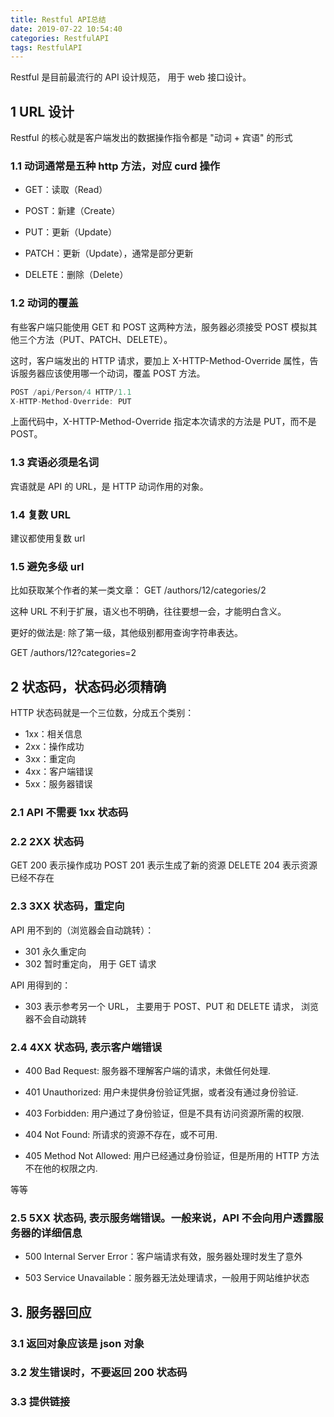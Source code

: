```yaml
---
title: Restful API总结
date: 2019-07-22 10:54:40
categories: RestfulAPI
tags: RestfulAPI
---
```


Restful 是目前最流行的 API 设计规范， 用于 web 接口设计。

## 1 URL 设计

Restful 的核心就是客户端发出的数据操作指令都是 "动词 + 宾语" 的形式

### 1.1 动词通常是五种 http 方法，对应 curd 操作

- GET：读取（Read）

- POST：新建（Create）

- PUT：更新（Update）

- PATCH：更新（Update），通常是部分更新

- DELETE：删除（Delete）

### 1.2 动词的覆盖

有些客户端只能使用 GET 和 POST 这两种方法，服务器必须接受 POST 模拟其他三个方法（PUT、PATCH、DELETE）。

这时，客户端发出的 HTTP 请求，要加上 X-HTTP-Method-Override 属性，告诉服务器应该使用哪一个动词，覆盖 POST 方法。

```js
POST /api/Person/4 HTTP/1.1
X-HTTP-Method-Override: PUT
```

上面代码中，X-HTTP-Method-Override 指定本次请求的方法是 PUT，而不是 POST。

### 1.3 宾语必须是名词

宾语就是 API 的 URL，是 HTTP 动词作用的对象。

### 1.4 复数 URL

建议都使用复数 url

### 1.5 避免多级 url

比如获取某个作者的某一类文章： GET /authors/12/categories/2

这种 URL 不利于扩展，语义也不明确，往往要想一会，才能明白含义。

更好的做法是: 除了第一级，其他级别都用查询字符串表达。

GET /authors/12?categories=2

## 2 状态码，状态码必须精确

HTTP 状态码就是一个三位数，分成五个类别：

- 1xx：相关信息
- 2xx：操作成功
- 3xx：重定向
- 4xx：客户端错误
- 5xx：服务器错误

### 2.1 API 不需要 1xx 状态码

### 2.2 2XX 状态码

GET 200 表示操作成功
POST 201 表示生成了新的资源
DELETE 204 表示资源已经不存在

### 2.3 3XX 状态码，重定向

API 用不到的（浏览器会自动跳转）：

- 301 永久重定向
- 302 暂时重定向， 用于 GET 请求

API 用得到的：

- 303 表示参考另一个 URL， 主要用于 POST、PUT 和 DELETE 请求， 浏览器不会自动跳转

### 2.4 4XX 状态码, 表示客户端错误

- 400 Bad Request: 服务器不理解客户端的请求，未做任何处理.

- 401 Unauthorized: 用户未提供身份验证凭据，或者没有通过身份验证.

- 403 Forbidden: 用户通过了身份验证，但是不具有访问资源所需的权限.

- 404 Not Found: 所请求的资源不存在，或不可用.

- 405 Method Not Allowed: 用户已经通过身份验证，但是所用的 HTTP 方法不在他的权限之内.

等等

### 2.5 5XX 状态码, 表示服务端错误。一般来说，API 不会向用户透露服务器的详细信息

- 500 Internal Server Error：客户端请求有效，服务器处理时发生了意外

- 503 Service Unavailable：服务器无法处理请求，一般用于网站维护状态

## 3. 服务器回应

### 3.1 返回对象应该是 json 对象

### 3.2 发生错误时，不要返回 200 状态码

### 3.3 提供链接
